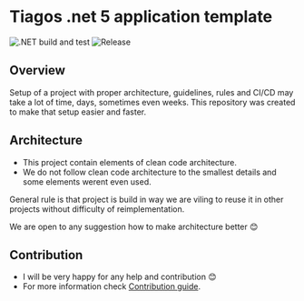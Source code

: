 # Tiagos .net 5 application template

![.NET build and test](https://github.com/TiagosCz/TiagosWebAppTemplate/workflows/.NET%20build%20and%20test/badge.svg)  ![Release](https://github.com/TiagosCz/TiagosWebAppTemplate/workflows/Release%20app/badge.svg)

## Overview

Setup of a project with proper architecture, guidelines, rules and CI/CD may take a lot of time, days, sometimes even weeks. This repository was created to make that setup easier and faster. 

## Architecture

* This project contain elements of clean code architecture. 
* We do not follow clean code architecture to the smallest details and some elements werent even used.

General rule is that project is build in way we are viling to reuse it in other projects without difficulty of reimplementation.

We are open to any suggestion how to make architecture better :blush: 

## Contribution
- I will be very happy for any help and contribution :blush:
- For more information check [Contribution guide](/CONTIBUTING.md). 
